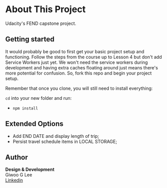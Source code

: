 # About This Project

Udacity's FEND capstone project.

## Getting started

It would probably be good to first get your basic project setup and functioning. Follow the steps from the course up to Lesson 4 but don't add Service Workers just yet. We won't need the service workers during development and having extra caches floating around just means there's more potential for confusion. So, fork this repo and begin your project setup.

Remember that once you clone, you will still need to install everything:

`cd` into your new folder and run:
- `npm install`

## Extended Options
- Add END DATE and display length of trip;
- Persist travel schedule items in LOCAL STORAGE;

## Author
__Design & Development__  
Giwoo G Lee  
[Linkedin](https://linkedin.com/in/leegiwoo)  
